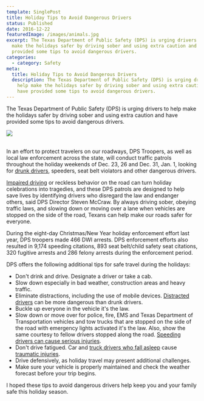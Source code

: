 ```yaml
---
template: SinglePost
title: Holiday Tips to Avoid Dangerous Drivers
status: Published
date: 2016-12-22
featuredImage: /images/animals.jpg
excerpt: The Texas Department of Public Safety (DPS) is urging drivers to help
  make the holidays safer by driving sober and using extra caution and have
  provided some tips to avoid dangerous drivers.
categories:
  - category: Safety
meta:
  title: Holiday Tips to Avoid Dangerous Drivers
  description: The Texas Department of Public Safety (DPS) is urging drivers to
    help make the holidays safer by driving sober and using extra caution and
    have provided some tips to avoid dangerous drivers.
---
```

<!--StartFragment-->

The Texas Department of Public Safety (DPS) is urging drivers to help make the holidays safer by driving sober and using extra caution and have provided some tips to avoid dangerous drivers.

![](/images/dangerous-driver.jpg)

\
In an effort to protect travelers on our roadways, DPS Troopers, as well as local law enforcement across the state, will conduct traffic patrols throughout the holiday weekends of Dec. 23, 26 and Dec. 31, Jan. 1, looking for [drunk drivers](/blog/avoiding-drunk-driver-accidents/), speeders, seat belt violators and other dangerous drivers.

[Impaired driving](/practice-areas/drunk-driving-accident-lawyer/) or reckless behavior on the road can turn holiday celebrations into tragedies, and these DPS patrols are designed to help save lives by identifying drivers who disregard the law and endanger others, said DPS Director Steven McCraw. By always driving sober, obeying traffic laws, and slowing down or moving over a lane when vehicles are stopped on the side of the road, Texans can help make our roads safer for everyone.

During the eight-day Christmas/New Year holiday enforcement effort last year, DPS troopers made 466 DWI arrests. DPS enforcement efforts also resulted in 9,174 speeding citations, 893 seat belt/child safety seat citations, 320 fugitive arrests and 286 felony arrests during the enforcement period.

DPS offers the following additional tips for safe travel during the holidays:

* Don't drink and drive. Designate a driver or take a cab.
* Slow down especially in bad weather, construction areas and heavy traffic.
* Eliminate distractions, including the use of mobile devices. [Distracted drivers](/practice-areas/distracted-driver/) can be more dangerous than drunk drivers.
* Buckle up everyone in the vehicle it's the law.
* Slow down or move over for police, fire, EMS and Texas Department of Transportation vehicles and tow trucks that are stopped on the side of the road with emergency lights activated it's the law. Also, show the same courtesy to fellow drivers stopped along the road. [Speeding drivers can cause serious injuries](/blog/dangers-speeding/).
* Don't drive fatigued. Car and [truck drivers who fall asleep](/practice-areas/truck-accident-lawyer/) cause [traumatic injuries](/practice-areas/serious-personal-injury/).
* Drive defensively, as holiday travel may present additional challenges.
* Make sure your vehicle is properly maintained and check the weather forecast before your trip begins.

I hoped these tips to avoid dangerous drivers help keep you and your family safe this holiday season.

<!--EndFragment-->
